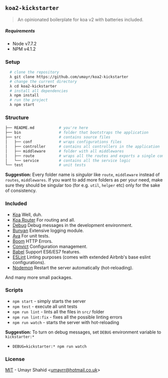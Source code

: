 ## `koa2-kickstarter`
> An opinionated boilerplate for koa v2 with batteries included.

##### Requirements
- Node v7.7.2
- NPM v4.1.2

### Setup
```bash
  # clone the repository
  λ git clone https://github.com/umayr/koa2-kickstarter
  # change the current directory
  λ cd koa2-kickstarter
  # install all dependencies
  λ npm install
  # run the project
  λ npm start
```

### Structure
```bash
├── README.md           # you're here
├── bin                 # folder that bootstraps the application
├── src                 # contains source files
│   ├── conf            # wraps configurations files
│   ├── controller      # contains all controllers in the application
│   ├── middleware      # folder with all middlewares
│   ├── route           # wraps all the routes and exports a single composed middleware
│   └── service         # contains all the service logic
└── test                # unit tests
```

**Suggestion:** Every folder name is _singular_ like `route`, `middleware` instead of `routes`, `middlewares`. If you want to add more folders as per your need, make sure they should be singular too (for e.g. `util`, `helper` etc) only for the sake of consistency.

### Included

- [Koa](https://github.com/koajs/koa) Well, duh.
- [Koa Router](https://github.com/alexmingoia/koa-router) For routing and all.
- [Debug](https://github.com/visionmedia/debug) Debug messages in the development environment.
- [Bunyan](https://github.com/trentm/node-bunyan) Extensive logging module.
- [Ava](https://github.com/avajs/ava) For unit tests.
- [Boom](https://github.com/hapijs/boom) HTTP Errors.
- [Convict](https://github.com/mozilla/node-convict) Configuration management.
- [Babel](https://github.com/babel/babel) Support ES6/ES7 features.
- [ESLint](https://github.com/eslint/eslint/) Linting purposes (comes with extended Airbnb's base eslint configurations).
- [Nodemon](https://github.com/remy/nodemon) Restart the server automatically (hot-reloading).

And many more small packages.

### Scripts

- `npm start` - simply starts the server
- `npm test` - execute all unit tests
- `npm run lint` - lints all the files in `src/` folder
- `npm run lint:fix` - fixes all the possible linting errors
- `npm run watch` - starts the server with hot-reloading

**Suggestion:** To turn on debug messages, set `DEBUG` environment variable to `kickstarter:*`
- `DEBUG=kickstarter:* npm run watch`

### License

[MIT](https://raw.githubusercontent.com/umayr/koa2-kickstarter/master/LICENSE?token=AC7fzOqmYJf5mPTsJ9sWZ6QPNSfuBhLlks5XROMFwA%3D%3D) - Umayr Shahid <<umayrr@hotmail.co.uk>>
